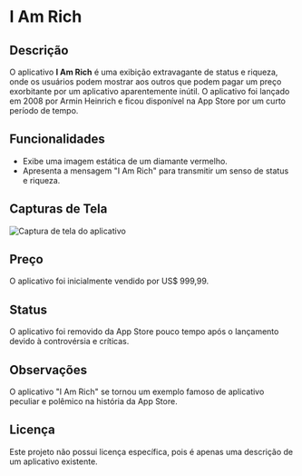 # I Am Rich

## Descrição

O aplicativo **I Am Rich** é uma exibição extravagante de status e riqueza, onde os usuários podem mostrar aos outros que podem pagar um preço exorbitante por um aplicativo aparentemente inútil. O aplicativo foi lançado em 2008 por Armin Heinrich e ficou disponível na App Store por um curto período de tempo.

## Funcionalidades

- Exibe uma imagem estática de um diamante vermelho.
- Apresenta a mensagem "I Am Rich" para transmitir um senso de status e riqueza.

## Capturas de Tela

![Captura de tela do aplicativo](screenshot.png)

## Preço

O aplicativo foi inicialmente vendido por US$ 999,99.

## Status

O aplicativo foi removido da App Store pouco tempo após o lançamento devido à controvérsia e críticas.

## Observações

O aplicativo "I Am Rich" se tornou um exemplo famoso de aplicativo peculiar e polêmico na história da App Store.

## Licença

Este projeto não possui licença específica, pois é apenas uma descrição de um aplicativo existente.
